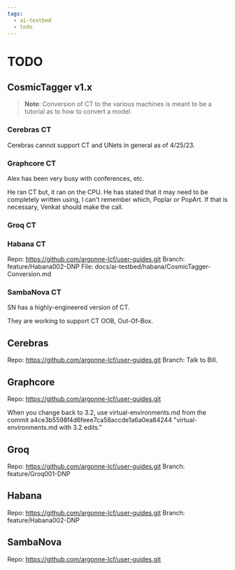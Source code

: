 ```yaml
---
tags:
  - ai-testbed
  - todo
---
```


# TODO

## CosmicTagger v1.x

> **Note**: Conversion of CT to the various machines is meant to be a tutorial as to how
to convert a model.

### Cerebras CT

Cerebras cannot support CT and UNets in general as of 4/25/23.

### Graphcore CT

Alex has been very busy with conferences, etc.

He ran CT but, it ran on the CPU.  He has stated that it may need to be completely written
using, I can't remember which, Poplar or PopArt.  If that is necessary, Venkat should
make the call.

### Groq CT

### Habana CT

Repo:    https://github.com/argonne-lcf/user-guides.git
Branch:  feature/Habana002-DNP
File:    docs/ai-testbed/habana/CosmicTagger-Conversion.md

### SambaNova CT

SN has a highly-engineered version of CT.

They are working to support CT OOB, Out-Of-Box.

## Cerebras

Repo:    https://github.com/argonne-lcf/user-guides.git
Branch:  Talk to Bill.

## Graphcore

Repo:  https://github.com/argonne-lcf/user-guides.git

When you change back to 3.2, use virtual-environments.md from the commit a4ce3b5598f4d6feee7ca58accde1a6a0ea84244 "virtual-environments.md with 3.2 edits."

## Groq

Repo:   https://github.com/argonne-lcf/user-guides.git
Branch: feature/Groq001-DNP

## Habana

Repo:  https://github.com/argonne-lcf/user-guides.git
Branch:  feature/Habana002-DNP

## SambaNova

Repo:  https://github.com/argonne-lcf/user-guides.git
